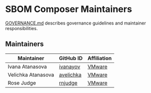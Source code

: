 # SBOM Composer Maintainers

[GOVERNANCE.md](https://github.com/opensbom-generator/sbom-composer/blob/main/GOVERNANCE.md)
describes governance guidelines and maintainer responsibilities.

## Maintainers

| Maintainer | GitHub ID | Affiliation |
| --------------- | --------- | ----------- |
| Ivana Atanasova | [ivanayov](https://github.com/ivanayov) | [VMware](https://www.github.com/vmware/) |
| Velichka Atanasova | [avelichka](https://github.com/avelichka/) | [VMware](https://www.github.com/vmware/) |
| Rose Judge | [rnjudge](https://github.com/rnjudge/) | [VMware](https://www.github.com/vmware/) |